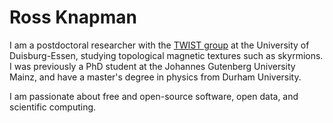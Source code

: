 # Ross Knapman

I am a postdoctoral researcher with the [TWIST group](https://www.uni-due.de/physik/twist/) at the University of Duisburg-Essen, studying topological magnetic textures such as skyrmions. I was previously a PhD student at the Johannes Gutenberg University Mainz, and have a master's degree in physics from Durham University.

I am passionate about free and open-source software, open data, and scientific computing.
